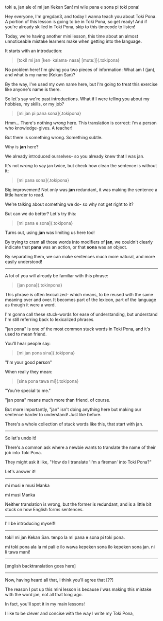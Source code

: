 toki a, jan ale o! mi jan Kekan San! mi wile pana e sona pi toki pona!

Hey everyone, I'm gregdan3, and today I wanna teach you about Toki Pona. A portion of this lesson is going to be in Toki Pona, so get ready! And if you're already skilled in Toki Pona, skip to this timecode to listen!

<!-- TODO: is this true? -->

Today, we're having another mini lesson, this time about an almost unnoticeable mistake learners make when getting into the language.

It starts with an introduction:

> [toki! mi jan [ken· kalama· nasa] [mute:]]{.tokipona}

No problem here! I'm giving you two pieces of information: What am I (jan), and what is my name (Kekan San)?

By the way, I've used my own name here, but I'm going to treat this exercise like anyone's name is there.

So let's say we're past introductions. What if I were telling you about my hobbies, my skills, or my job?

> [mi jan pi pana sona]{.tokipona}

Hmm... There's nothing _wrong_ here. This translation is correct: I'm a person who knowledge-gives. A teacher!

But there is something wrong. Something subtle.

Why is **jan** here?

We already introduced ourselves- so you already knew that I was jan.

It's not _wrong_ to say jan twice, but check how clean the sentence is without it:

> [mi pana sona]{.tokipona}

Big improvement! Not only was **jan** redundant, it was making the sentence a little harder to read.

We're talking about something we do- so why not get right to it?

But can we do better? Let's try this:

> [mi pana e sona]{.tokipona}

Turns out, using **jan** was limiting us here too!

By trying to cram all those words into modifiers of **jan**, we couldn't clearly indicate that **pana** was an action, or that **sona** was an object.

By separating them, we can make sentences much more natural, and more easily understood!

<!-- trouble one: stuffing everything into a noun phrase doesn't work when the intended noun is itself complex. what if I were a highly skilled software engineering teacher? -->
<!---->
<!-- trouble two: the word jan, or your own head noun, is redundant. the listener already knows it! -->

---

A lot of you will already be familiar with this phrase:

> [jan pona]{.tokinpona}

This phrase is often lexicalized- which means, to be reused with the same meaning over and over. It becomes part of the lexicon, part of the language as though it were a word.

I'm gonna call these stuck-words for ease of understanding, but understand I'm still referring back to lexicalized phrases.

"jan pona" is one of the most common stuck words in Toki Pona, and it's used to mean friend.

You'll hear people say:

> [mi jan pona sina]{.tokipona}

"I'm your good person"

When really they mean:

> [sina pona tawa mi]{.tokipona}

"You're special to me."

"jan pona" means much more than friend, of course.

But more importantly, "jan" isn't doing anything here but making our sentence harder to understand! Just like before.

There's a whole collection of stuck words like this, that start with jan.

---

So let's undo it!

There's a common ask where a newbie wants to translate the name of their job into Toki Pona.

They might ask it like, "How do I translate 'I'm a fireman' into Toki Pona?"

Let's answer it!

<!-- But think about this -->
<!---->
<!-- The important thing here is realizing that using "jan pona" to mean "friend" isn't the only problem here. -->
<!---->
<!-- There's a whole bunch of lexicalizations- all of them starting with jan, or at least your head noun- that work like this! -->

---

mi musi e musi Manka

mi musi Manka

Neither translation is wrong, but the former is redundant, and is a little bit stuck on how English forms sentences.

---

I'll be introducing myself!

---

toki! mi jan Kekan San. tenpo la mi pana e sona pi toki pona.

mi toki pona ala la mi pali e ilo wawa kepeken sona ilo kepeken sona jan. ni li tawa mani!

---

[english backtranslation goes here]

---

Now, having heard all that, I think you'll agree that [??]

The reason I put up this mini lesson is because _I_ was making this mistake with the word jan, not all that long ago.

In fact, you'll spot it in my main lessons!

I like to be clever and concise with the way I write my Toki Pona,
